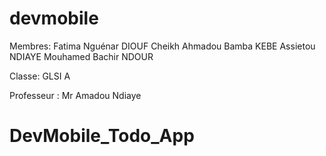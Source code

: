 # devmobile

Membres:
Fatima Nguénar DIOUF
Cheikh Ahmadou Bamba KEBE
Assietou NDIAYE
Mouhamed Bachir NDOUR

Classe: GLSI A

Professeur : Mr Amadou Ndiaye

# DevMobile_Todo_App
